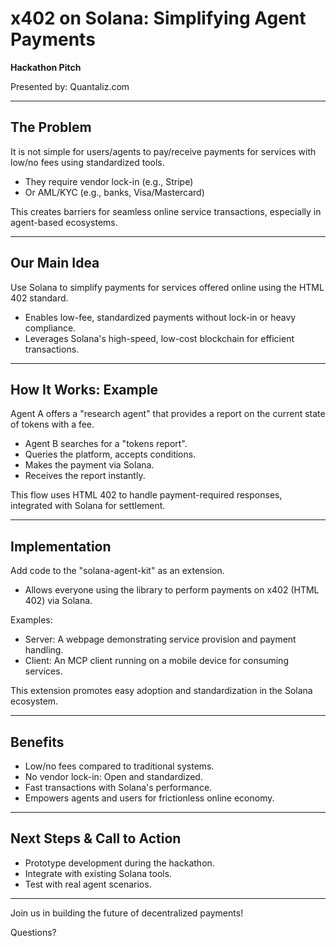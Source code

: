 # x402 on Solana: Simplifying Agent Payments

**Hackathon Pitch**

Presented by: Quantaliz.com

------

## The Problem

It is not simple for users/agents to pay/receive payments for services with low/no fees using standardized tools.

- They require vendor lock-in (e.g., Stripe)
- Or AML/KYC (e.g., banks, Visa/Mastercard)

This creates barriers for seamless online service transactions, especially in agent-based ecosystems.

------

## Our Main Idea

Use Solana to simplify payments for services offered online using the HTML 402 standard.

- Enables low-fee, standardized payments without lock-in or heavy compliance.
- Leverages Solana's high-speed, low-cost blockchain for efficient transactions.

------

## How It Works: Example

Agent A offers a "research agent" that provides a report on the current state of tokens with a fee.

- Agent B searches for a "tokens report".
- Queries the platform, accepts conditions.
- Makes the payment via Solana.
- Receives the report instantly.

This flow uses HTML 402 to handle payment-required responses, integrated with Solana for settlement.

------

## Implementation

Add code to the "solana-agent-kit" as an extension.

- Allows everyone using the library to perform payments on x402 (HTML 402) via Solana.

Examples:
- Server: A webpage demonstrating service provision and payment handling.
- Client: An MCP client running on a mobile device for consuming services.

This extension promotes easy adoption and standardization in the Solana ecosystem.

------

## Benefits

- Low/no fees compared to traditional systems.
- No vendor lock-in: Open and standardized.
- Fast transactions with Solana's performance.
- Empowers agents and users for frictionless online economy.

------

## Next Steps & Call to Action

- Prototype development during the hackathon.
- Integrate with existing Solana tools.
- Test with real agent scenarios.

------

Join us in building the future of decentralized payments!

Questions?
